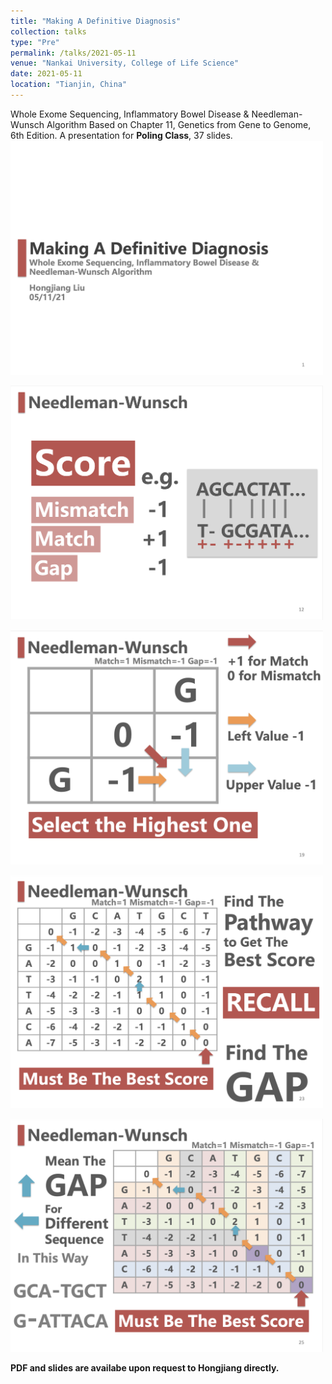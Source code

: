 ```yaml
---
title: "Making A Definitive Diagnosis"
collection: talks
type: "Pre"
permalink: /talks/2021-05-11
venue: "Nankai University, College of Life Science"
date: 2021-05-11
location: "Tianjin, China"
---
```


Whole Exome Sequencing, Inflammatory Bowel Disease &  Needleman-Wunsch Algorithm
Based on Chapter 11, Genetics from Gene to Genome, 6th Edition.
A presentation for **Poling Class**, 37 slides.
<img src='/images/talks/2021_05_11_1.png' width="500px"> <br />

<img src='/images/talks/2021_05_11_12.png' width="500px"> <br />

<img src='/images/talks/2021_05_11_19.png' width="500px"> <br />

<img src='/images/talks/2021_05_11_23.png' width="500px"> <br />

<img src='/images/talks/2021_05_11_25.png' width="500px">

**PDF and slides are availabe upon request to Hongjiang directly.**